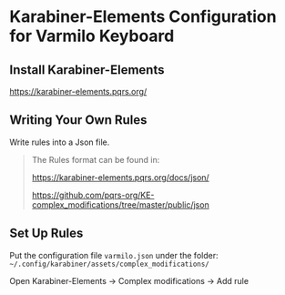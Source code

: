 # Karabiner-Elements Configuration for Varmilo Keyboard

## Install Karabiner-Elements

https://karabiner-elements.pqrs.org/

## Writing Your Own Rules

Write rules into a Json file.

> The Rules format can be found in:
>
> https://karabiner-elements.pqrs.org/docs/json/
>
> https://github.com/pqrs-org/KE-complex_modifications/tree/master/public/json

## Set Up Rules

Put the configuration file `varmilo.json` under the folder: `~/.config/karabiner/assets/complex_modifications/`

Open Karabiner-Elements -> Complex modifications -> Add rule